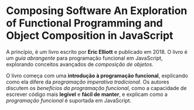 # Composing Software An Exploration of Functional Programming and Object Composition in JavaScript 

A princípio, é um livro escrito por <b>Eric Elliott</b> e publicado em 2018. O livro é um <i>guia abrangente</i> para programação funcional em JavaScript, explorando conceitos avançados de <i>composição de objetos</i>.

O livro começa com uma <b>introdução à programação funcional</b>, explicando como ela difere da <i>programação imperativa tradicional</i>. Os autores discutem os <i>benefícios da programação funcional</i>, como a capacidade de escrever código mais <b>legível</b> e <b>fácil de manter</b>, e explicam como a <i>programação funcional</i> é suportada em JavaScript.

